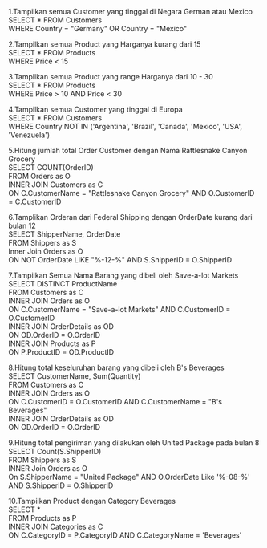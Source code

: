 1.Tampilkan semua Customer yang tinggal di Negara German atau Mexico\
SELECT * FROM Customers\
WHERE Country = "Germany" OR Country = "Mexico"

2.Tampilkan semua Product yang Harganya kurang dari 15\
SELECT * FROM Products\
WHERE Price < 15

3.Tampilkan semua Product yang range Harganya dari 10 - 30\
SELECT * FROM Products\
WHERE Price > 10 AND Price < 30

4.Tampilkan semua Customer yang tinggal di Europa\
SELECT * FROM Customers\
WHERE Country NOT IN ('Argentina', 'Brazil', 'Canada', 'Mexico', 'USA', 'Venezuela')

5.Hitung jumlah total Order Customer dengan Nama Rattlesnake Canyon Grocery\
SELECT COUNT(OrderID) \
FROM Orders as O \
INNER JOIN Customers as C\
ON C.CustomerName = "Rattlesnake Canyon Grocery" AND O.CustomerID = C.CustomerID

6.Tamplikan Orderan dari Federal Shipping dengan OrderDate kurang dari bulan 12\
SELECT ShipperName, OrderDate \
FROM Shippers as S\
Inner Join Orders as O\
ON NOT OrderDate LIKE "%-12-%" AND S.ShipperID = O.ShipperID

7.Tampilkan Semua Nama Barang yang dibeli oleh Save-a-lot Markets\
SELECT DISTINCT  ProductName\
FROM Customers as C\
INNER JOIN Orders as O\
ON C.CustomerName = "Save-a-lot Markets" AND C.CustomerID = O.CustomerID\
INNER JOIN OrderDetails as OD\
ON OD.OrderID = O.OrderID\
INNER JOIN Products as P\
ON P.ProductID = OD.ProductID 

8.Hitung total keseluruhan barang yang dibeli oleh B's Beverages\
SELECT CustomerName, Sum(Quantity) \
FROM Customers as C\
INNER JOIN Orders as O\
ON C.CustomerID = O.CustomerID AND C.CustomerName = "B's Beverages"\
INNER JOIN OrderDetails as OD\
ON OD.OrderID = O.OrderID

9.Hitung total pengiriman yang dilakukan oleh United Package pada bulan 8\
SELECT Count(S.ShipperID) \
FROM Shippers as S\
INNER Join Orders as O\
On S.ShipperName = "United Package" AND O.OrderDate Like '%-08-%' AND S.ShipperID = O.ShipperID

10.Tampilkan Product dengan Category Beverages\
SELECT * \
FROM Products as P\
INNER JOIN Categories as C\
ON C.CategoryID = P.CategoryID AND C.CategoryName = 'Beverages'